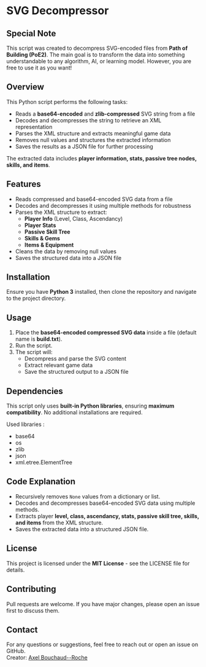# SVG Decompressor

## Special Note  
This script was created to decompress SVG-encoded files from **Path of Building (PoE2)**. The main goal is to transform the data into something understandable to any algorithm, AI, or learning model. However, you are free to use it as you want!  

## Overview  
This Python script performs the following tasks:  
- Reads a **base64-encoded** and **zlib-compressed** SVG string from a file  
- Decodes and decompresses the string to retrieve an XML representation  
- Parses the XML structure and extracts meaningful game data  
- Removes null values and structures the extracted information  
- Saves the results as a JSON file for further processing  

The extracted data includes **player information, stats, passive tree nodes, skills, and items**.  

## Features  
- Reads compressed and base64-encoded SVG data from a file  
- Decodes and decompresses it using multiple methods for robustness  
- Parses the XML structure to extract:  
  - **Player Info** (Level, Class, Ascendancy)  
  - **Player Stats**  
  - **Passive Skill Tree**   
  - **Skills & Gems**  
  - **Items & Equipment**  
- Cleans the data by removing null values  
- Saves the structured data into a JSON file  

## Installation  
Ensure you have **Python 3** installed, then clone the repository and navigate to the project directory.  

## Usage  
1. Place the **base64-encoded compressed SVG data** inside a file (default name is **build.txt**).  
2. Run the script.  
3. The script will:  
   - Decompress and parse the SVG content  
   - Extract relevant game data  
   - Save the structured output to a JSON file  

## Dependencies  
This script only uses **built-in Python libraries**, ensuring **maximum compatibility**. No additional installations are required.  

Used libraries :
  - base64
  - os
  - zlib
  - json
  - xml.etree.ElementTree  

## Code Explanation  
- Recursively removes `None` values from a dictionary or list.  
- Decodes and decompresses base64-encoded SVG data using multiple methods.  
- Extracts player **level, class, ascendancy, stats, passive skill tree, skills, and items** from the XML structure.  
- Saves the extracted data into a structured JSON file.  

## License  
This project is licensed under the **MIT License** - see the LICENSE file for details.  

## Contributing  
Pull requests are welcome. If you have major changes, please open an issue first to discuss them.  

## Contact  
For any questions or suggestions, feel free to reach out or open an issue on GitHub.  
Creator: [Axel Bouchaud--Roche](https://github.com/AxelBcr)
